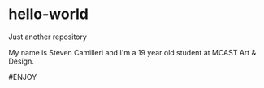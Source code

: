 # hello-world

Just another repository

My name is Steven Camilleri and I'm a 19 year old student at MCAST Art & Design.

#ENJOY
